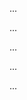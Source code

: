 <panel type="danger" header=":trophy: Can implement polymorphism :star:" expandable expanded no-close>

<panel type="danger" header=":trophy: Can explain dynamic and static binding :star:" expandable>
  <include src="../../book/oopDesign/inheritance/dynamicAndStaticBinding/full.md" />
  <panel header=":dart: Evidence" expanded>

...

  </panel>
</panel>

<panel type="danger" header=":trophy: Can explain OOP polymorphism :star:" expandable>
  <include src="../../book/oopDesign/polymorphism/introduction/full.md" />
  <panel header=":dart: Evidence" expanded>

...

  </panel>
</panel>

<panel type="danger" header=":trophy: Can explain OOP polymorphism :star:" expandable>
  <include src="../../book/oopDesign/polymorphism/basic/full.md" />
  <panel header=":dart: Evidence" expanded>

...

  </panel>
</panel>

<panel type="danger" header=":trophy: Can explain method overriding :star:" expandable>
  <include src="../../book/oopDesign/inheritance/overriding/full.md" />
  <panel header=":dart: Evidence" expanded>

...

  </panel>
</panel>

<panel type="danger" header=":trophy: Can implement overriding :star:" expandable>
  <include src="../../book/oopImplementation/overriding/full.md" />
  <panel header=":dart: Evidence" expanded>

...

  </panel>
</panel>

</panel>

